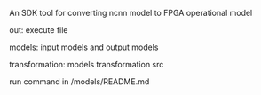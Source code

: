 An SDK tool for converting ncnn model to FPGA operational model

out: execute file

models: input models and output models


transformation: models transformation src

run command in /models/README.md


